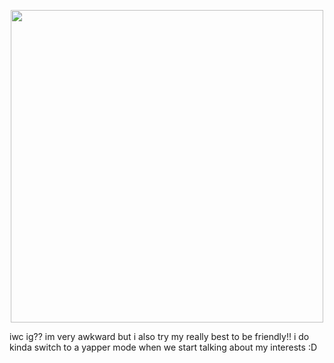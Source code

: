 <p align="center">
  <img width="500" src="https://github.com/user-attachments/assets/f59125b7-98cd-4eb1-8931-09f4f0ef661a">
</p>
iwc ig?? im very awkward but i also try my really best to be friendly!! i do kinda switch to a yapper mode when we start talking about my interests :D
